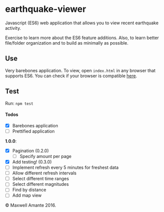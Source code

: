 # earthquake-viewer
Javascript (ES6) web application that allows you to view recent earthquake activity.

Exercise to learn more about the ES6 feature additions. Also, to learn better
file/folder organization and to build as minimally as possible.

## Use

Very barebones application. To view, open `index.html` in any browser that
supports ES6. You can check if your browser is compatible [here](https://kangax.github.io/compat-table/es6/).

## Test

Run: `npm test`

#### Todos

- [x] Barebones application
- [ ] Prettified application

**1.0.0**:
- [x] Pagination (0.2.0)
  - [ ] Specify amount per page
- [x] Add testing! (0.3.0)
- [ ] Implement refresh every 5 minutes for freshest data
- [ ] Allow different refresh intervals
- [ ] Select different time ranges
- [ ] Select different magnitudes
- [ ] Find by distance
- [ ] Add map view

&copy; Maxwell Amante 2016.
